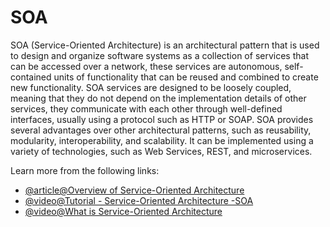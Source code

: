# SOA

SOA (Service-Oriented Architecture) is an architectural pattern that is used to design and organize software systems as a collection of services that can be accessed over a network, these services are autonomous, self-contained units of functionality that can be reused and combined to create new functionality. SOA services are designed to be loosely coupled, meaning that they do not depend on the implementation details of other services, they communicate with each other through well-defined interfaces, usually using a protocol such as HTTP or SOAP. SOA provides several advantages over other architectural patterns, such as reusability, modularity, interoperability, and scalability. It can be implemented using a variety of technologies, such as Web Services, REST, and microservices.

Learn more from the following links:

- [@article@Overview of Service-Oriented Architecture](https://medium.com/design-microservices-architecture-with-patterns/service-oriented-architecture-1e4716fbca17)
- [@video@Tutorial - Service-Oriented Architecture -SOA](https://www.youtube.com/watch?v=jNiEMmoTDoE)
- [@video@What is Service-Oriented Architecture](https://www.youtube.com/watch?v=_dFJOSR-aFs)
